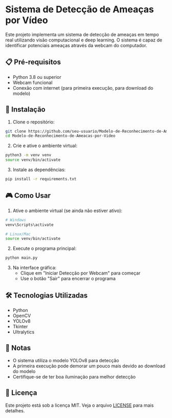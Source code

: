 # Sistema de Detecção de Ameaças por Vídeo

Este projeto implementa um sistema de detecção de ameaças em tempo real utilizando visão computacional e deep learning. O sistema é capaz de identificar potenciais ameaças através da webcam do computador.

## 📋 Pré-requisitos

- Python 3.8 ou superior
- Webcam funcional
- Conexão com internet (para primeira execução, para download do modelo)

## 🔧 Instalação

1. Clone o repositório:

```bash
git clone https://github.com/seu-usuario/Modelo-de-Reconhecimento-de-Ameacas-por-Video.git
cd Modelo-de-Reconhecimento-de-Ameacas-por-Video
```

2. Crie e ative o ambiente virtual:

```bash
python3 -m venv venv
source venv/bin/activate
```

3. Instale as dependências:

```bash
pip install -r requirements.txt
```

## 🎮 Como Usar

1. Ative o ambiente virtual (se ainda não estiver ativo):

```bash
# Windows
venv\Scripts\activate

# Linux/Mac
source venv/bin/activate
```

2. Execute o programa principal:

```bash
python main.py
```

3. Na interface gráfica:
   - Clique em "Iniciar Detecção por Webcam" para começar
   - Use o botão "Sair" para encerrar o programa

## 🛠️ Tecnologias Utilizadas

- Python
- OpenCV
- YOLOv8
- Tkinter
- Ultralytics

## 📝 Notas

- O sistema utiliza o modelo YOLOv8 para detecção
- A primeira execução pode demorar um pouco mais devido ao download do modelo
- Certifique-se de ter boa iluminação para melhor detecção

## 📄 Licença

Este projeto está sob a licença MIT. Veja o arquivo [LICENSE](LICENSE) para mais detalhes.
